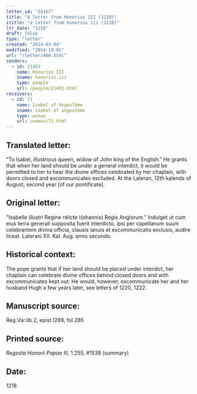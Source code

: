 ```yaml
---
letter_id: "24167"
title: "A letter from Honorius III (1218)"
ititle: "a letter from honorius iii (1218)"
ltr_date: "1218"
draft: false
type: "letter"
created: "2014-03-04"
modified: "2014-10-01"
url: "/letter/460.html"
senders:
  - id: 21403
    name: Honorius III
    iname: honorius iii
    type: people
    url: /people/21403.html
receivers:
  - id: 71
    name: Isabel of Angoulême
    iname: isabel of angoulême
    type: woman
    url: /woman/71.html
---
```

<h2> Translated letter:</h2>"To Isabel, illustrious queen, widow of John king of the English."  He grants that when her land should be under a general interdict, it would be permitted to her to hear the divine offices celebrated by her chaplain, with doors closed and excommunicates excluded.  At the Lateran, 12th kalends of August, second year [of our pontificate].
<h2 class="mt-4"> Original letter:</h2>"Isabelle illustri Regine relicte I(ohannis) Regis Anglorum."  Indulget ut cum eius terra generali supposita fuerit interdicto, ipsi per capellanum suum celebrantem divina officia, clausis ianuis et excommunicatis exclusis, audire liceat.  Laterani XII. Kal. Aug. anno secundo.
<h2 class="mt-4"> Historical context:</h2>The pope grants that if her land should be placed under interdict, her chaplain can celebrate divine offices behind closed doors and with excommunicates kept out.  He would, however, excommunicate her and her husband Hugh a few years later, see letters of 1220, 1222.
<h2 class="mt-4"> Manuscript source:</h2>Reg.Var.lib.2, epist.1289, fol.285
<h2 class="mt-4"> Printed source:</h2><p><em>Regesta Honorii Papae III,</em> 1.255, #1538 (summary)</p><h2 class="mt-4"> Date:</h2>1218